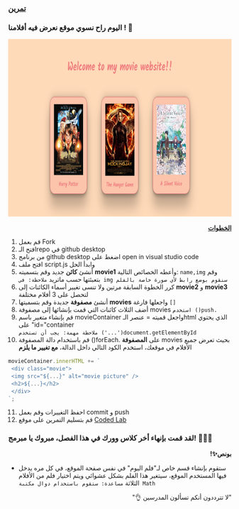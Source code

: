 <p dir="rtl">
<h3><a href="https://github.com/kuwaitcodes/UC-web-cw-7">تمرين </a></h3></p>


<p dir="rtl">
 
### اليوم راح نسوي موقع نعرض فيه أفلامنا ! 🎥 

<div align="center">
<img src="./assets/result.png" width="700px" height="400px" alt="the result" >
</div>

<p dir="rtl">
 <strong><a href="https://docs.google.com/document/d/1-yaUk4FLViYxKpyzCAoV314MNGzfRxGr1QFT5bY5wHc/edit#">الخطوات</a></strong></p>

1. قم بعمل Fork
2. افتح الـrepo في github desktop
3. من برنامج github desktop اضغط على open in visual studio code
4. افتح ملف script.js وابدأ الحل
5. أنشئ **كائن** جديد وقم بتسميته **movie1** وأعطه الخصائص التالية: `name,img` وقم بتعبئتها حسب ماتريد `ملاحظة: في img سنقوم بوضع رابط لأي صورة خاصة بالفلم`
6. كرر الخطوة السابقة مرتين ولا تنسى تغيير أسماء الكائنات إلى **movie2** و **movie3** لتحصل على 3 أفلام مختلفة
7. أنشئ **مصفوفة** جديدة وقم بتسميتها **movies** واجعلها فارغة `[]`
8. أضف الثلاث كائنات التي قمت بإنشائها إلى مصفوفة movies `استخدم ()push.`
9. قم بإنشاء *متغير* باسم movieContainer واجعل قميته = عنصر الـhtml الذي يحتوي على "id="container
   <br>`ملاحظة مهمة: يجب أن تستخدم ('...')document.getElementById`
10. قم باستخدام دالة المصفوفة ()forEach. على **المصفوفة** movies بحيث تعرض جميع الأفلام في موقعك، استخدم الكود التالي داخل الدالة، **مع تغيير ما يلزم**
</p>
<p dir="ltr">
 
  ```js
  movieContainer.innerHTML += `
   <div class="movie">
   <img src="${...}" alt="movie picture" />
   <h2>${...}</h2>
   </div>
  `;
  ```

</p>

11.  احفظ التغييرات وقم بعمل commit و push
12. قم بتسليم التمرين على موقع <a href="https://lab.joincoded.com/dashboard/tasks">Coded Lab</a>

### لقد قمت بإنهاء أخر كلاس وورك في هذا الفصل، مبروك يا مبرمج! 👏🏼🤍


<p dir="rtl">
<strong>بونص✨! </strong></p>

- ستقوم بإنشاء قسم خاص لـ"فلم اليوم" في نفس صفحة الموقع، في كل مره يدخل فيها المستخدم الموقع، سيتغير هذا الفلم بشكل عشوائي ويتم اختيار فلم من الأفلام الثلاثة `مساعدة: ستقوم باستخدام دوال مكتبة Math`
  
 <p dir="rtl">
"لا تترددون أنكم تسألون المدرسين 👌"
</p>

